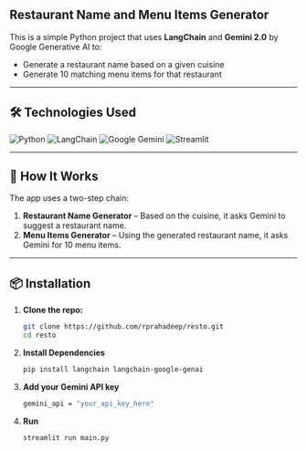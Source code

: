 ## Restaurant Name and Menu Items Generator

This is a simple Python project that uses **LangChain** and **Gemini 2.0** by Google Generative AI to:

- Generate a restaurant name based on a given cuisine
- Generate 10 matching menu items for that restaurant

---

## 🛠️ Technologies Used

![Python](https://img.shields.io/badge/Python-3670A0?style=for-the-badge&logo=python&logoColor=ffdd54)
![LangChain](https://img.shields.io/badge/LangChain-%23008CFF.svg?style=for-the-badge&logo=LangChain&logoColor=white)
![Google Gemini](https://img.shields.io/badge/Google%20Gemini-4285F4?style=for-the-badge&logo=google&logoColor=white)
![Streamlit](https://img.shields.io/badge/Streamlit-FF4B4B?style=for-the-badge&logo=streamlit&logoColor=white)

---

## 🚀 How It Works

The app uses a two-step chain:

1. **Restaurant Name Generator** – Based on the cuisine, it asks Gemini to suggest a restaurant name.
2. **Menu Items Generator** – Using the generated restaurant name, it asks Gemini for 10 menu items.

---

## 📦 Installation

1. **Clone the repo:**

   ```bash
   git clone https://github.com/rprahadeep/resto.git
   cd resto

   ```

2. **Install Dependencies**

   ```bash
   pip install langchain langchain-google-genai

   ```

3. **Add your Gemini API key**

   ```bash
   gemini_api = "your_api_key_here"

   ```

4. **Run**
   ```bash
   streamlit run main.py
   ```
